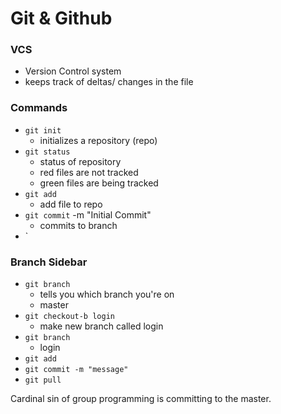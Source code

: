 # Git & Github

### VCS
* Version Control system
* keeps track of deltas/ changes in the file
### Commands
* `git init`
    * initializes a repository (repo)
* `git status`
    * status of repository
    * red files are not tracked
    * green files are being tracked
* `git add`
    * add file to repo
* `git commit` -m "Initial Commit"
    * commits to branch
* `
### Branch Sidebar
* `git branch` 
    * tells you which branch you're on
    * master
* `git checkout-b login`
    * make new branch called login
* `git branch`
    * login
* `git add`
* `git commit -m "message"`
* `git pull`


Cardinal sin of group programming is committing to the master.
